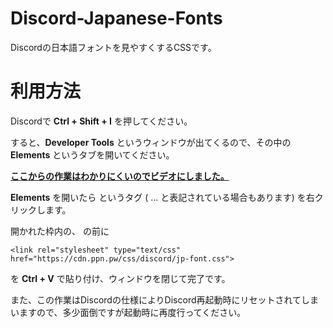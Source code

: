 # Discord-Japanese-Fonts
Discordの日本語フォントを見やすくするCSSです。

# 利用方法

Discordで __Ctrl + Shift + I__ を押してください。

すると、__Developer Tools__ というウィンドウが出てくるので、その中の __Elements__ というタブを開いてください。

__[ここからの作業はわかりにくいのでビデオにしました。](https://ppn.pw/i/pc/fb8dc3b7/u0rspxvd.mp4)__

__Elements__ を開いたら __<head>__ というタグ ( <head>...</head> と表記されている場合もあります) を右クリックします。

開かれた枠内の、__</head>__ の前に

```
<link rel="stylesheet" type="text/css" href="https://cdn.ppn.pw/css/discord/jp-font.css">
```

を __Ctrl + V__ で貼り付け、ウィンドウを閉じて完了です。

また、この作業はDiscordの仕様によりDiscord再起動時にリセットされてしまいますので、多少面倒ですが起動時に再度行ってください。
